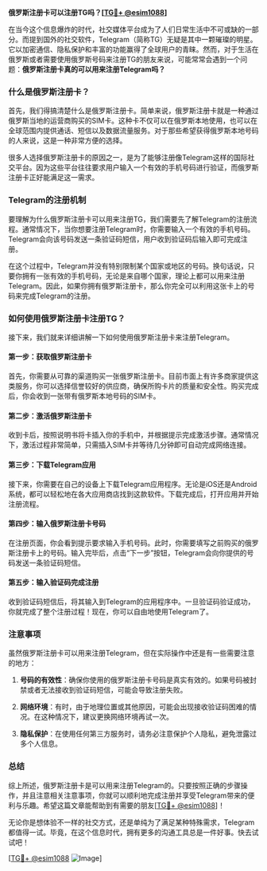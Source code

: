 **俄罗斯注册卡可以注册TG吗？[[TG💪+ @esim1088](https://t.me/s/esim1088)]**

在当今这个信息爆炸的时代，社交媒体平台成为了人们日常生活中不可或缺的一部分。而提到国外的社交软件，Telegram（简称TG）无疑是其中一颗璀璨的明星。它以加密通信、隐私保护和丰富的功能赢得了全球用户的青睐。然而，对于生活在俄罗斯或者需要使用俄罗斯号码来注册TG的朋友来说，可能常常会遇到一个问题：**俄罗斯注册卡真的可以用来注册Telegram吗？**

### 什么是俄罗斯注册卡？

首先，我们得搞清楚什么是俄罗斯注册卡。简单来说，俄罗斯注册卡就是一种通过俄罗斯当地的运营商购买的SIM卡。这种卡不仅可以在俄罗斯本地使用，也可以在全球范围内提供通话、短信以及数据流量服务。对于那些希望获得俄罗斯本地号码的人来说，这是一种非常方便的选择。

很多人选择俄罗斯注册卡的原因之一，是为了能够注册像Telegram这样的国际社交平台。因为这些平台往往要求用户输入一个有效的手机号码进行验证，而俄罗斯注册卡正好能满足这一需求。

### Telegram的注册机制

要理解为什么俄罗斯注册卡可以用来注册TG，我们需要先了解Telegram的注册流程。通常情况下，当你想要注册Telegram时，你需要输入一个有效的手机号码。Telegram会向该号码发送一条验证码短信，用户收到验证码后输入即可完成注册。

在这个过程中，Telegram并没有特别限制某个国家或地区的号码。换句话说，只要你拥有一张有效的手机号码，无论是来自哪个国家，理论上都可以用来注册Telegram。因此，如果你拥有俄罗斯注册卡，那么你完全可以利用这张卡上的号码来完成Telegram的注册。

### 如何使用俄罗斯注册卡注册TG？

接下来，我们就来详细讲解一下如何使用俄罗斯注册卡来注册Telegram。

#### 第一步：获取俄罗斯注册卡

首先，你需要从可靠的渠道购买一张俄罗斯注册卡。目前市面上有许多商家提供这类服务，你可以选择信誉较好的供应商，确保所购卡片的质量和安全性。购买完成后，你会收到一张带有俄罗斯本地号码的SIM卡。

#### 第二步：激活俄罗斯注册卡

收到卡后，按照说明书将卡插入你的手机中，并根据提示完成激活步骤。通常情况下，激活过程非常简单，只需插入SIM卡并等待几分钟即可自动完成网络连接。

#### 第三步：下载Telegram应用

接下来，你需要在自己的设备上下载Telegram应用程序。无论是iOS还是Android系统，都可以轻松地在各大应用商店找到这款软件。下载完成后，打开应用并开始注册流程。

#### 第四步：输入俄罗斯注册卡号码

在注册页面，你会看到提示要求输入手机号码。此时，你需要填写之前购买的俄罗斯注册卡上的号码。输入完毕后，点击“下一步”按钮，Telegram会向你提供的号码发送一条验证码短信。

#### 第五步：输入验证码完成注册

收到验证码短信后，将其输入到Telegram的应用程序中。一旦验证码验证成功，你就完成了整个注册过程！现在，你可以自由地使用Telegram了。

### 注意事项

虽然俄罗斯注册卡可以用来注册Telegram，但在实际操作中还是有一些需要注意的地方：

1. **号码的有效性**：确保你使用的俄罗斯注册卡号码是真实有效的。如果号码被封禁或者无法接收到验证码短信，可能会导致注册失败。
   
2. **网络环境**：有时，由于地理位置或其他原因，可能会出现接收验证码困难的情况。在这种情况下，建议更换网络环境再试一次。

3. **隐私保护**：在使用任何第三方服务时，请务必注意保护个人隐私，避免泄露过多个人信息。

### 总结

综上所述，俄罗斯注册卡是可以用来注册Telegram的。只要按照正确的步骤操作，并且注意相关注意事项，你就可以顺利地完成注册并享受Telegram带来的便利与乐趣。希望这篇文章能帮助到有需要的朋友[[TG💪+ @esim1088](https://t.me/s/esim1088)]！

无论你是想体验不一样的社交方式，还是单纯为了满足某种特殊需求，Telegram都值得一试。毕竟，在这个信息时代，拥有更多的沟通工具总是一件好事。快去试试吧！

[[TG💪+ @esim1088](https://t.me/s/esim1088) ![Image](https://i.postimg.cc/4NQfJmqS/Snipaste-2025-05-13-00-14-12.png)]